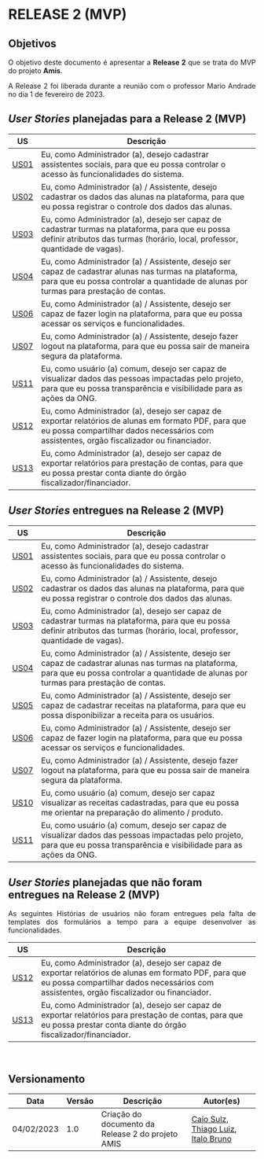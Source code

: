 # RELEASE 2 (MVP)

## Objetivos

<p align = "justify">O objetivo deste documento é apresentar a <b>Release 2</b> que se trata do MVP do projeto <b>Amis</b>.</p>

<p align = "justify">A Release 2 foi liberada durante a reunião com o professor Mario Andrade</a> no dia 1 de fevereiro de 2023.

## <i>User Stories</i> planejadas para a Release 2 (MVP)

|US|Descrição|
|:--:|-------|
|[US01](https://github.com/fga-eps-mds/2022.2-Amis-Doc/issues/84)| Eu, como Administrador (a), desejo cadastrar assistentes sociais, para que eu possa controlar o acesso às funcionalidades do sistema.|
|[US02](https://github.com/fga-eps-mds/2022.2-Amis-Doc/issues/103)| Eu, como Administrador (a) / Assistente, desejo cadastrar os dados das alunas na plataforma, para que eu possa registrar o controle dos dados das alunas.|
|[US03](https://github.com/fga-eps-mds/2022.2-Amis-Doc/issues/61)| Eu, como Administrador (a), desejo ser capaz de cadastrar turmas na plataforma, para que eu possa definir atributos das turmas (horário, local, professor, quantidade de vagas).|
|[US04](https://github.com/fga-eps-mds/2022.2-Amis-Doc/issues/85)| Eu, como Administrador (a) / Assistente, desejo ser capaz de cadastrar alunas nas turmas na plataforma, para que eu possa controlar a quantidade de alunas por turmas para prestação de contas.|
|[US06](https://github.com/fga-eps-mds/2022.2-Amis-Doc/issues/66)| Eu, como Administrador (a) / Assistente, desejo ser capaz de fazer login na plataforma, para que eu possa acessar os serviços e funcionalidades.|
|[US07](https://github.com/fga-eps-mds/2022.2-Amis-Doc/issues/86)| Eu, como Administrador (a) / Assistente, desejo fazer logout na plataforma, para que eu possa sair de maneira segura da plataforma.|
|[US11](https://github.com/fga-eps-mds/2022.2-Amis-Doc/issues/69)| Eu, como usuário (a) comum, desejo ser capaz de visualizar dados das pessoas impactadas pelo projeto, para que eu possa  transparência e visibilidade para as ações da ONG.|
|[US12](https://github.com/fga-eps-mds/2022.2-Amis-Doc/issues/68)| Eu, como Administrador (a), desejo ser capaz de exportar relatórios de alunas em formato PDF, para que eu possa compartilhar dados necessários com assistentes, orgão fiscalizador ou financiador.|
|[US13](https://github.com/fga-eps-mds/2022.2-Amis-Doc/issues/70)| Eu, como Administrador (a), desejo ser capaz de exportar relatórios para prestação de contas, para que eu possa prestar conta diante do órgão fiscalizador/financiador.|

## <i>User Stories</i> entregues na Release 2 (MVP)

|US|Descrição|
|:--:|-------|
|[US01](https://github.com/fga-eps-mds/2022.2-Amis-Doc/issues/84)| Eu, como Administrador (a), desejo cadastrar assistentes sociais, para que eu possa controlar o acesso às funcionalidades do sistema.|
|[US02](https://github.com/fga-eps-mds/2022.2-Amis-Doc/issues/103)| Eu, como Administrador (a) / Assistente, desejo cadastrar os dados das alunas na plataforma, para que eu possa registrar o controle dos dados das alunas.|
|[US03](https://github.com/fga-eps-mds/2022.2-Amis-Doc/issues/61)| Eu, como Administrador (a), desejo ser capaz de cadastrar turmas na plataforma, para que eu possa definir atributos das turmas (horário, local, professor, quantidade de vagas).|
|[US04](https://github.com/fga-eps-mds/2022.2-Amis-Doc/issues/85)| Eu, como Administrador (a) / Assistente, desejo ser capaz de cadastrar alunas nas turmas na plataforma, para que eu possa controlar a quantidade de alunas por turmas para prestação de contas.|
|[US05](https://github.com/fga-eps-mds/2022.2-Amis-Doc/issues/63)| Eu, como Administrador (a) / Assistente, desejo ser capaz de cadastrar receitas na plataforma, para que eu possa disponibilizar a receita para os usuários.|
|[US06](https://github.com/fga-eps-mds/2022.2-Amis-Doc/issues/66)| Eu, como Administrador (a) / Assistente, desejo ser capaz de fazer login na plataforma, para que eu possa acessar os serviços e funcionalidades.|
|[US07](https://github.com/fga-eps-mds/2022.2-Amis-Doc/issues/86)| Eu, como Administrador (a) / Assistente, desejo fazer logout na plataforma, para que eu possa sair de maneira segura da plataforma.|
|[US10](https://github.com/fga-eps-mds/2022.2-Amis-Doc/issues/67)| Eu, como usuário (a) comum, desejo ser capaz visualizar as receitas cadastradas, para que eu possa me orientar na preparação do alimento / produto.|
|[US11](https://github.com/fga-eps-mds/2022.2-Amis-Doc/issues/69)| Eu, como usuário (a) comum, desejo ser capaz de visualizar dados das pessoas impactadas pelo projeto, para que eu possa  transparência e visibilidade para as ações da ONG.|

## <i>User Stories</i> planejadas que não foram entregues na Release 2 (MVP)
<p align = "justify">As seguintes Histórias de usuários não foram entregues pela falta de templates dos formulários a tempo para a equipe desenvolver as funcionalidades. </p>



|US|Descrição|
|:--:|-------|
|[US12](https://github.com/fga-eps-mds/2022.2-Amis-Doc/issues/68)| Eu, como Administrador (a), desejo ser capaz de exportar relatórios de alunas em formato PDF, para que eu possa compartilhar dados necessários com assistentes, orgão fiscalizador ou financiador.|
|[US13](https://github.com/fga-eps-mds/2022.2-Amis-Doc/issues/70)| Eu, como Administrador (a), desejo ser capaz de exportar relatórios para prestação de contas, para que eu possa prestar conta diante do órgão fiscalizador/financiador.|




<br>

## Versionamento

| Data | Versão | Descrição | Autor(es) |
|------|------|------|------|
|04/02/2023|1.0|Criação do documento da Release 2 do projeto AMIS|[Caio Sulz](https://github.com/caiosulz), [Thiago Luiz](https://github.com/thiagolsg), [Italo Bruno](https://github.com/italobrunom)|